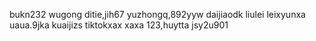 <!---
shaoyi7161/shaoyi7161 is a ✨ special ✨ repository because its `README.md` (this file) appears on your GitHub profile.
You can click the Preview link to take a look at your changes.
--->
bukn232
wugong
ditie,jih67
yuzhongq,892yyw
daijiaodk
liulei
leixyunxa
uaua.9jka
kuaijizs
tiktokxax
xaxa
123,huytta
jsy2u901
